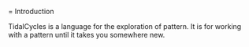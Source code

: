 
= Introduction

TidalCycles is a language for the exploration of pattern. It is for
working with a pattern until it takes you somewhere new.

